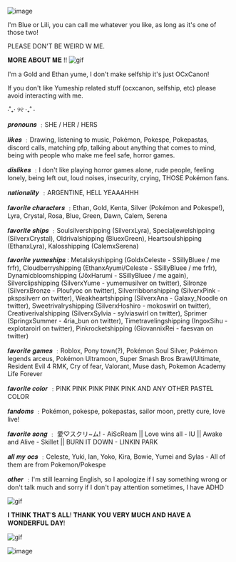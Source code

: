 ![image](https://i.pinimg.com/736x/5e/50/37/5e5037198aa2359013465b658eb37d2f.jpg)

I'm Blue or Lili, you can call me whatever you like, as long as it's one of those two!

PLEASE DON'T BE WEIRD W ME.

𝐌𝐎𝐑𝐄 𝐀𝐁𝐎𝐔𝐓 𝐌𝐄 !! ![gif](https://media.tenor.com/YjLpcdpr60QAAAAi/linhas-de-flores.gif)

I'm a Gold and Ethan yume, I don't make selfship it's just OCxCanon!

If you don't like Yumeship related stuff (ocxcanon, selfship, etc) please avoid interacting with me.

 ⋅˚₊‧ ୨୧ ‧₊˚ ⋅

𝒑𝒓𝒐𝒏𝒐𝒖𝒏𝒔 ﹕SHE / HER / HERS

𝒍𝒊𝒌𝒆𝒔 ﹕Drawing, listening to music, Pokémon, Pokespe, Pokepastas, discord calls, matching pfp, talking about anything that comes to mind, being with people who make me feel safe, horror games.

𝒅𝒊𝒔𝒍𝒊𝒌𝒆𝒔 ﹕I don't like playing horror games alone, rude people, feeling lonely, being left out, loud noises, insecurity, crying, THOSE Pokémon fans.

𝒏𝒂𝒕𝒊𝒐𝒏𝒂𝒍𝒊𝒕𝒚 ﹕ARGENTINE, HELL YEAAAHHH 

𝒇𝒂𝒗𝒐𝒓𝒊𝒕𝒆 𝒄𝒉𝒂𝒓𝒂𝒄𝒕𝒆𝒓𝒔 ﹕Ethan, Gold, Kenta, Silver (Pokémon and Pokespe!), Lyra, Crystal, Rosa, Blue, Green, Dawn, Calem, Serena 

𝒇𝒂𝒗𝒐𝒓𝒊𝒕𝒆 𝒔𝒉𝒊𝒑𝒔 ﹕Soulsilvershipping (SilverxLyra), Specialjewelshipping (SilverxCrystal), Oldrivalshipping (BluexGreen), Heartsoulshipping (EthanxLyra), Kalosshipping (CalemxSerena)

𝒇𝒂𝒗𝒐𝒓𝒊𝒕𝒆 𝒚𝒖𝒎𝒆𝒔𝒉𝒊𝒑𝒔 : Metalskyshipping (GoldxCeleste - SSillyBluee / me frfr), Cloudberryshipping (EthanxAyumi/Celeste - SSillyBluee / me frfr), Dynamicbloomshipping (JōxHarumi - SSillyBluee / me again), Silverclipshipping (SilverxYume - yumemusilver on twitter), Silronze (SilverxBronze - Ploufyoc on twitter), Silverribbonshipping (SilverxPink - pkspsilverr on twitter), Weakheartshipping (SilverxAna - Galaxy_Noodle on twitter), Sweetrivalryshipping (SilverxHoshiro - mokoswirl on twitter), Creativerivalshipping (SilverxSylvia - sylviaswirl on twitter), Sprimer (SpringxSummer - 4ria_bun on twitter), Timetravelingshipping (IngoxSihu - explotaroirl on twitter), Pinkrocketshipping (GiovannixRei - faesvan on twitter)

𝒇𝒂𝒗𝒐𝒓𝒊𝒕𝒆 𝒈𝒂𝒎𝒆𝒔 ﹕Roblox, Pony town(?), Pokémon Soul Silver, Pokémon legends arceus, Pokémon Ultramoon, Super Smash Bros Brawl/Ultimate, Resident Evil 4 RMK, Cry of fear, Valorant, Muse dash, Pokemon Academy Life Forever

𝒇𝒂𝒗𝒐𝒓𝒊𝒕𝒆 𝒄𝒐𝒍𝒐𝒓 ﹕PINK PINK PINK PINK PINK AND ANY OTHER PASTEL COLOR

𝒇𝒂𝒏𝒅𝒐𝒎𝒔 ﹕Pokémon, pokespe, pokepastas, sailor moon, pretty cure, love live!

𝒇𝒂𝒗𝒐𝒓𝒊𝒕𝒆 𝒔𝒐𝒏𝒈 ﹕ 愛♡スクリ~ム! - AiScReam || Love wins all - IU || Awake and Alive - Skillet || BURN IT DOWN - LINKIN PARK

𝒂𝒍𝒍 𝒎𝒚 𝒐𝒄𝒔 ﹕Celeste, Yuki, Ian, Yoko, Kira, Bowie, Yumei and Sylas - All of them are from Pokemon/Pokespe

𝒐𝒕𝒉𝒆𝒓 ﹕I'm still learning English, so I apologize if I say something wrong or don't talk much and sorry if I don't pay attention sometimes, I have ADHD

![gif](https://media1.tenor.com/m/vCkvcedhEFwAAAAC/dp145-kotone.gif)

𝐈 𝐓𝐇𝐈𝐍𝐊 𝐓𝐇𝐀𝐓'𝐒 𝐀𝐋𝐋! 𝐓𝐇𝐀𝐍𝐊 𝐘𝐎𝐔 𝐕𝐄𝐑𝐘 𝐌𝐔𝐂𝐇 𝐀𝐍𝐃 𝐇𝐀𝐕𝐄 𝐀 𝐖𝐎𝐍𝐃𝐄𝐑𝐅𝐔𝐋 𝐃𝐀𝐘! 

![gif](https://media.tenor.com/JCnvb5By8qIAAAAi/banner-devider.gif)

![image](https://i.pinimg.com/736x/1d/d2/a3/1dd2a3ceca576e3f323b34f36fee2d70.jpg)
